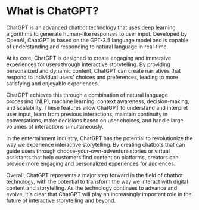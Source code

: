 What is ChatGPT?
==================================================

ChatGPT is an advanced chatbot technology that uses deep learning algorithms to generate human-like responses to user input. Developed by OpenAI, ChatGPT is based on the GPT-3.5 language model and is capable of understanding and responding to natural language in real-time.

At its core, ChatGPT is designed to create engaging and immersive experiences for users through interactive storytelling. By providing personalized and dynamic content, ChatGPT can create narratives that respond to individual users' choices and preferences, leading to more satisfying and enjoyable experiences.

ChatGPT achieves this through a combination of natural language processing (NLP), machine learning, context awareness, decision-making, and scalability. These features allow ChatGPT to understand and interpret user input, learn from previous interactions, maintain continuity in conversations, make decisions based on user choices, and handle large volumes of interactions simultaneously.

In the entertainment industry, ChatGPT has the potential to revolutionize the way we experience interactive storytelling. By creating chatbots that can guide users through choose-your-own-adventure stories or virtual assistants that help customers find content on platforms, creators can provide more engaging and personalized experiences for audiences.

Overall, ChatGPT represents a major step forward in the field of chatbot technology, with the potential to transform the way we interact with digital content and storytelling. As the technology continues to advance and evolve, it's clear that ChatGPT will play an increasingly important role in the future of interactive storytelling and beyond.
